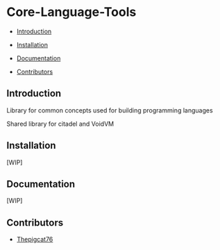 # Core-Language-Tools

- [Introduction](#introduction)

- [Installation](#installation)

- [Documentation](#documentation)

- [Contributors](#contributors)

## Introduction

Library for common concepts used for building programming languages

Shared library for citadel and VoidVM

## Installation

[WIP]

## Documentation

[WIP]

## Contributors

- [Thepigcat76](https://github.com/Thepigcat76)
